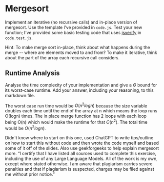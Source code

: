 # Mergesort

Implement an iterative (no recursive calls) and in-place version of mergesort.
Use the template I've provided in `code.js`. Test your new function; I've
provided some basic testing code that uses
[jsverify](https://jsverify.github.io/) in `code.test.js`.

Hint: To make merge sort in-place, think about what happens during the merge --
where are elements moved to and from? To make it iterative, think about the
part of the array each recursive call considers.

## Runtime Analysis

Analyse the time complexity of your implementation and give a $\Theta$ bound for
its worst-case runtime. Add your answer, including your reasoning, to this
markdown file.

The worst case run time would be $O(n^2logn)$ because the size variable doubles each time until the end of the array at n which means the loop runs O(logn) times. The in place merge function has 2 loops with each loop being O(n) which would make the runtime for that $O(n^2)$. The total time would be $O(n^2logn)$.

Didn't know where to start on this one, used ChatGPT to write tips/outline on how to start this without code and then wrote the code myself and based some of it off of the slides. Also use geekforgeeks to help explain mergesort more. “I certify that I have listed all sources used to complete this exercise, including the use of any Large Language Models. All of the work is my own, except where stated otherwise. I am aware that plagiarism carries severe penalties and that if plagiarism is suspected, charges may be filed against me without prior notice.”
